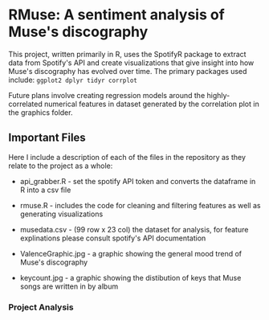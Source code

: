 # RMuse: A sentiment analysis of Muse's discography

This project, written primarily in R, uses the SpotifyR package to extract data from Spotify's API and create visualizations that give insight into how Muse's discography has evolved over time. The primary packages used include: `ggplot2 dplyr tidyr corrplot`

Future plans involve creating regression models around the highly-correlated numerical features in dataset generated by the correlation plot in the graphics folder.

## Important Files

Here I include a description of each of the files in the repository as they relate to the project as a whole:

+ api_grabber.R - set the spotify API token and converts the dataframe in R into a csv file 
+ rmuse.R - includes the code for cleaning and filtering features as well as generating visualizations
+ musedata.csv - (99 row x 23 col) the dataset for analysis, for feature explinations please consult spotify's API documentation

+ ValenceGraphic.jpg - a graphic showing the general mood trend of Muse's discography
+ keycount.jpg - a graphic showing the distibution of keys that Muse songs are written in by album

### Project Analysis 


